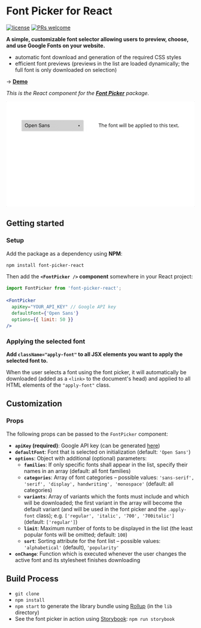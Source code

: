 # Font Picker for React

[![license](https://img.shields.io/github/license/mashape/apistatus.svg)](https://github.com/smeuli/font-picker/blob/master/LICENSE)
[![PRs welcome](https://img.shields.io/badge/PRs-welcome-brightgreen.svg)](https://github.com/smeuli/font-picker/pulls)

**A simple, customizable font selector allowing users to preview, choose, and use Google Fonts on your website.**

* automatic font download and generation of the required CSS styles
* efficient font previews (previews in the list are loaded dynamically; the full font is only downloaded on selection)

→ **[Demo](https://samuelmeuli.com/font-picker)**

_This is the React component for the [**Font Picker**](https://github.com/smeuli/font-picker) package._

<p align="center">
  <img src=".github/demo.gif" width=800 alt="Demo">
</p>


## Getting started

### Setup

Add the package as a dependency using **NPM**:

```
npm install font-picker-react
```

Then add the **`<FontPicker />` component** somewhere in your React project:

```jsx
import FontPicker from 'font-picker-react';

<FontPicker
  apiKey="YOUR_API_KEY" // Google API key
  defaultFont={'Open Sans'}
  options={{ limit: 50 }}
/>
```


### Applying the selected font

**Add `className="apply-font"` to all JSX elements you want to apply the selected font to.**

When the user selects a font using the font picker, it will automatically be downloaded (added as a `<link>` to the document's head) and applied to all HTML elements of the `"apply-font"` class.


## Customization

### Props

The following props can be passed to the `FontPicker` component:

* **`apiKey` (required)**: Google API key (can be generated [here](https://developers.google.com/fonts/docs/developer_api#APIKey))
* **`defaultFont`**: Font that is selected on initialization (default: `'Open Sans'`)
* **`options`**: Object with additional (optional) parameters:
  * **`families`**: If only specific fonts shall appear in the list, specify their names in an array (default: all font families)
  * **`categories`**: Array of font categories – possible values: `'sans-serif', 'serif', 'display', handwriting', 'monospace'` (default: all categories)
  * **`variants`**: Array of variants which the fonts must include and which will be downloaded; the first variant in the array will become the default variant (and will be used in the font picker and the `.apply-font` class); e.g. `['regular', 'italic', '700', '700italic']` (default: `['regular']`)
  * **`limit`**: Maximum number of fonts to be displayed in the list (the least popular fonts will be omitted; default: `100`)
  * **`sort`**: Sorting attribute for the font list – possible values: `'alphabetical'` (default), `'popularity'`
* **`onChange`**: Function which is executed whenever the user changes the active font and its stylesheet finishes downloading


## Build Process

* `git clone`
* `npm install`
* `npm start` to generate the library bundle using [Rollup](https://github.com/rollup/rollup) (in the `lib` directory)
* See the font picker in action using [Storybook](https://github.com/storybooks/storybook): `npm run storybook`